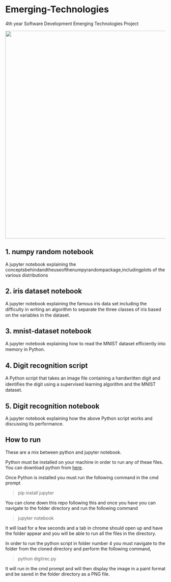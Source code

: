 # Emerging-Technologies
4th year Software Development Emerging Technologies Project

<img width="650" src="https://s3.amazonaws.com/com.twilio.prod.twilio-docs/images/jupyter_python_numpy.width-808.png">

## 1. numpy random notebook
A jupyter notebook explaining the conceptsbehindandtheuseofthenumpyrandompackage,includingplots of the various distributions

## 2. iris dataset notebook
A jupyter notebook explaining the famous iris data set including the diﬃculty in writing an algorithm to separate the three classes of iris based on the variables in the dataset.

## 3. mnist-dataset notebook
A jupyter notebook explaining how to read the MNIST dataset eﬃciently into memory in Python.

## 4. Digit recognition script
A Python script that takes an image ﬁle containing a handwritten digit and identiﬁes the digit using a supervised learning algorithm and the MNIST dataset.

## 5. Digit recognition notebook
A jupyter notebook explaining how the above Python script works and discussing its performance.

## How to run
These are a mix between python and jupyter notebook.

Python must be installed on your machine in order to run any of theae files. You can download python from [here](https://www.python.org/).

Once Python is installed you must run the following command in the cmd prompt

>pip install jupyter

You can clone down this repo following this and once you have you can navigate to the folder directory and run the following command

>jupyter notebook

It will load for a few seconds and a tab in chrome should open up and have the folder appear and you will be able to run all the files in the directory.


In order to run the python script in folder number 4 you must navigate to the folder from the cloned directory and perform the following command,

>python digitrec.py

It will run in the cmd prompt and will then display the image in a paint format and be saved in the folder directory as a PNG file.
